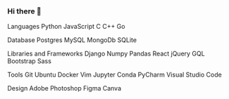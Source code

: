 ### Hi there 👋


Languages
Python  JavaScript  C  C++  Go 

Database
Postgres  MySQL  MongoDb  SQLite

Libraries and Frameworks
Django  Numpy  Pandas  React  jQuery  GQL  Bootstrap  Sass

Tools
Git  Ubuntu  Docker  Vim  Jupyter  Conda  PyCharm  Visual Studio Code

Design
Adobe Photoshop  Figma  Canva




<!--
**MariusMomkus/MariusMomkus** is a ✨ _special_ ✨ repository because its `README.md` (this file) appears on your GitHub profile.

Here are some ideas to get you started:

- 🔭 I’m currently working on ...
- 🌱 I’m currently learning ...
- 👯 I’m looking to collaborate on ...
- 🤔 I’m looking for help with ...
- 💬 Ask me about ...
- 📫 How to reach me: ...
- 😄 Pronouns: ...
- ⚡ Fun fact: ...
-->
